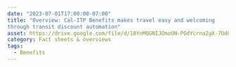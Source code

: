 ```yaml
---
date: "2023-07-01T17:00:00-07:00"
title: "Overview: Cal-ITP Benefits makes travel easy and welcoming
through transit discount automation"
asset: https://drive.google.com/file/d/18YnMQGNIJOmoUN-PGdYcrna2gX-7Od0t/view
category: Fact sheets & overviews
tags:
  - Benefits
---
```

